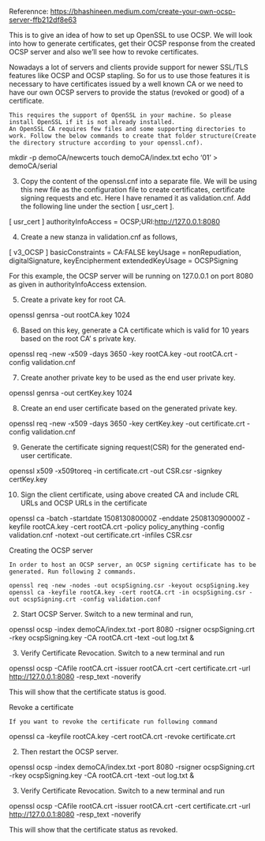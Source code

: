 Referennce: https://bhashineen.medium.com/create-your-own-ocsp-server-ffb212df8e63

This is to give an idea of how to set up OpenSSL to use OCSP. We will look into how to generate certificates, get their OCSP response from the created OCSP server and also we’ll see how to revoke certificates.

Nowadays a lot of servers and clients provide support for newer SSL/TLS features like OCSP and OCSP stapling. So for us to use those features it is necessary to have certificates issued by a well known CA or we need to have our own OCSP servers to provide the status (revoked or good) of a certificate.

    This requires the support of OpenSSL in your machine. So please install OpenSSL if it is not already installed.
    An OpenSSL CA requires few files and some supporting directories to work. Follow the below commands to create that folder structure(Create the directory structure according to your openssl.cnf).

mkdir -p demoCA/newcerts
touch demoCA/index.txt
echo ‘01’ > demoCA/serial

3. Copy the content of the openssl.cnf into a separate file. We will be using this new file as the configuration file to create certificates, certificate signing requests and etc. Here I have renamed it as validation.cnf. Add the following line under the section [ usr_cert ].

[ usr_cert ]
authorityInfoAccess = OCSP;URI:http://127.0.0.1:8080

4. Create a new stanza in validation.cnf as follows,

[ v3_OCSP ]
basicConstraints = CA:FALSE
keyUsage = nonRepudiation, digitalSignature, keyEncipherment
extendedKeyUsage = OCSPSigning

For this example, the OCSP server will be running on 127.0.0.1 on port 8080 as given in authorityInfoAccess extension.

5. Create a private key for root CA.

openssl genrsa -out rootCA.key 1024

6. Based on this key, generate a CA certificate which is valid for 10 years based on the root CA’ s private key.

openssl req -new -x509 -days 3650 -key rootCA.key -out rootCA.crt -config validation.cnf

7. Create another private key to be used as the end user private key.

openssl genrsa -out certKey.key 1024

8. Create an end user certificate based on the generated private key.

openssl req -new -x509 -days 3650 -key certKey.key -out certificate.crt -config validation.cnf

9. Generate the certificate signing request(CSR) for the generated end-user certificate.

openssl x509 -x509toreq -in certificate.crt -out CSR.csr -signkey certKey.key

10. Sign the client certificate, using above created CA and include CRL URLs and OCSP URLs in the certificate

openssl ca -batch -startdate 150813080000Z -enddate 250813090000Z -keyfile rootCA.key -cert rootCA.crt -policy policy_anything -config validation.cnf -notext -out certificate.crt -infiles CSR.csr

Creating the OCSP server

    In order to host an OCSP server, an OCSP signing certificate has to be generated. Run following 2 commands.

    openssl req -new -nodes -out ocspSigning.csr -keyout ocspSigning.key
    openssl ca -keyfile rootCA.key -cert rootCA.crt -in ocspSigning.csr -out ocspSigning.crt -config validation.conf

2. Start OCSP Server. Switch to a new terminal and run,

openssl ocsp -index demoCA/index.txt -port 8080 -rsigner ocspSigning.crt -rkey ocspSigning.key -CA rootCA.crt -text -out log.txt &

3. Verify Certificate Revocation. Switch to a new terminal and run

openssl ocsp -CAfile rootCA.crt -issuer rootCA.crt -cert certificate.crt -url http://127.0.0.1:8080 -resp_text -noverify

This will show that the certificate status is good.

Revoke a certificate

    If you want to revoke the certificate run following command

openssl ca -keyfile rootCA.key -cert rootCA.crt -revoke certificate.crt

2. Then restart the OCSP server.

openssl ocsp -index demoCA/index.txt -port 8080 -rsigner ocspSigning.crt -rkey ocspSigning.key -CA rootCA.crt -text -out log.txt &

3. Verify Certificate Revocation. Switch to a new terminal and run

openssl ocsp -CAfile rootCA.crt -issuer rootCA.crt -cert certificate.crt -url http://127.0.0.1:8080 -resp_text -noverify

This will show that the certificate status as revoked.
